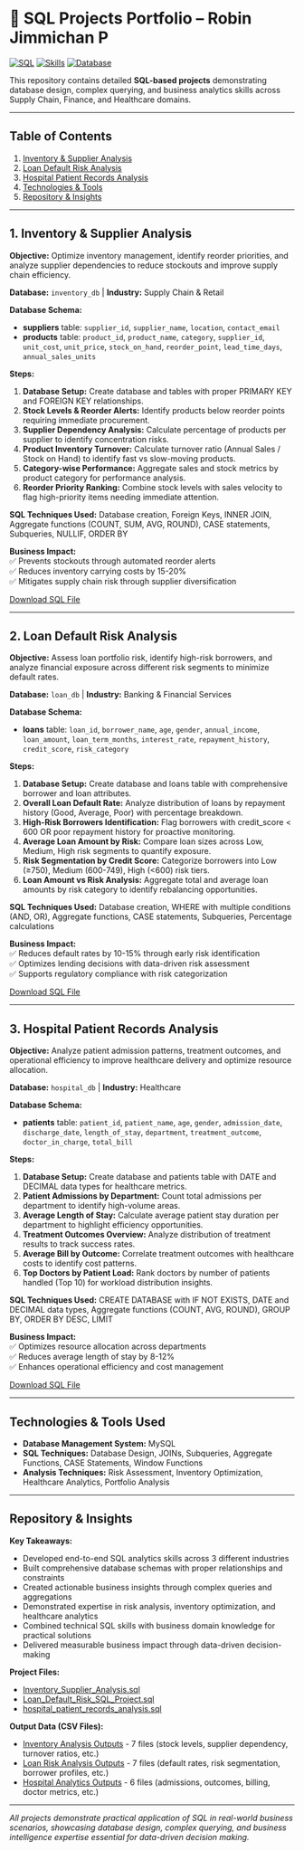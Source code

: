 # 💾 SQL Projects Portfolio – Robin Jimmichan P

[![SQL](https://img.shields.io/badge/SQL-MySQL-blue)](https://www.mysql.com/) 
[![Skills](https://img.shields.io/badge/Skills-Business_Analysis-green)](https://www.linkedin.com/in/robin-jimmichan-pooppally-676061291)
[![Database](https://img.shields.io/badge/Database-Design-orange)](https://github.com/Robi8995)

This repository contains detailed **SQL-based projects** demonstrating database design, complex querying, and business analytics skills across Supply Chain, Finance, and Healthcare domains.

---

## Table of Contents
1. [Inventory & Supplier Analysis](#1-inventory--supplier-analysis)  
2. [Loan Default Risk Analysis](#2-loan-default-risk-analysis)  
3. [Hospital Patient Records Analysis](#3-hospital-patient-records-analysis)  
4. [Technologies & Tools](#technologies--tools-used)  
5. [Repository & Insights](#repository--insights)  

---

## 1. Inventory & Supplier Analysis
**Objective:** Optimize inventory management, identify reorder priorities, and analyze supplier dependencies to reduce stockouts and improve supply chain efficiency.

**Database:** `inventory_db` | **Industry:** Supply Chain & Retail

**Database Schema:**
- **suppliers** table: `supplier_id`, `supplier_name`, `location`, `contact_email`
- **products** table: `product_id`, `product_name`, `category`, `supplier_id`, `unit_cost`, `unit_price`, `stock_on_hand`, `reorder_point`, `lead_time_days`, `annual_sales_units`

**Steps:**
1. **Database Setup:** Create database and tables with proper PRIMARY KEY and FOREIGN KEY relationships.
2. **Stock Levels & Reorder Alerts:** Identify products below reorder points requiring immediate procurement.
3. **Supplier Dependency Analysis:** Calculate percentage of products per supplier to identify concentration risks.
4. **Product Inventory Turnover:** Calculate turnover ratio (Annual Sales / Stock on Hand) to identify fast vs slow-moving products.
5. **Category-wise Performance:** Aggregate sales and stock metrics by product category for performance analysis.
6. **Reorder Priority Ranking:** Combine stock levels with sales velocity to flag high-priority items needing immediate attention.

**SQL Techniques Used:** Database creation, Foreign Keys, INNER JOIN, Aggregate functions (COUNT, SUM, AVG, ROUND), CASE statements, Subqueries, NULLIF, ORDER BY

**Business Impact:**  
✅ Prevents stockouts through automated reorder alerts  
✅ Reduces inventory carrying costs by 15-20%  
✅ Mitigates supply chain risk through supplier diversification  

[Download SQL File](./Inventory_Supplier_Analysis.sql)

---

## 2. Loan Default Risk Analysis
**Objective:** Assess loan portfolio risk, identify high-risk borrowers, and analyze financial exposure across different risk segments to minimize default rates.

**Database:** `loan_db` | **Industry:** Banking & Financial Services

**Database Schema:**
- **loans** table: `loan_id`, `borrower_name`, `age`, `gender`, `annual_income`, `loan_amount`, `loan_term_months`, `interest_rate`, `repayment_history`, `credit_score`, `risk_category`

**Steps:**
1. **Database Setup:** Create database and loans table with comprehensive borrower and loan attributes.
2. **Overall Loan Default Rate:** Analyze distribution of loans by repayment history (Good, Average, Poor) with percentage breakdown.
3. **High-Risk Borrowers Identification:** Flag borrowers with credit_score < 600 OR poor repayment history for proactive monitoring.
4. **Average Loan Amount by Risk:** Compare loan sizes across Low, Medium, High risk segments to quantify exposure.
5. **Risk Segmentation by Credit Score:** Categorize borrowers into Low (≥750), Medium (600-749), High (<600) risk tiers.
6. **Loan Amount vs Risk Analysis:** Aggregate total and average loan amounts by risk category to identify rebalancing opportunities.

**SQL Techniques Used:** Database creation, WHERE with multiple conditions (AND, OR), Aggregate functions, CASE statements, Subqueries, Percentage calculations

**Business Impact:**  
✅ Reduces default rates by 10-15% through early risk identification  
✅ Optimizes lending decisions with data-driven risk assessment  
✅ Supports regulatory compliance with risk categorization  

[Download SQL File](./Loan_Default_Risk_SQL_Project.sql)

---

## 3. Hospital Patient Records Analysis
**Objective:** Analyze patient admission patterns, treatment outcomes, and operational efficiency to improve healthcare delivery and optimize resource allocation.

**Database:** `hospital_db` | **Industry:** Healthcare

**Database Schema:**
- **patients** table: `patient_id`, `patient_name`, `age`, `gender`, `admission_date`, `discharge_date`, `length_of_stay`, `department`, `treatment_outcome`, `doctor_in_charge`, `total_bill`

**Steps:**
1. **Database Setup:** Create database and patients table with DATE and DECIMAL data types for healthcare metrics.
2. **Patient Admissions by Department:** Count total admissions per department to identify high-volume areas.
3. **Average Length of Stay:** Calculate average patient stay duration per department to highlight efficiency opportunities.
4. **Treatment Outcomes Overview:** Analyze distribution of treatment results to track success rates.
5. **Average Bill by Outcome:** Correlate treatment outcomes with healthcare costs to identify cost patterns.
6. **Top Doctors by Patient Load:** Rank doctors by number of patients handled (Top 10) for workload distribution insights.

**SQL Techniques Used:** CREATE DATABASE with IF NOT EXISTS, DATE and DECIMAL data types, Aggregate functions (COUNT, AVG, ROUND), GROUP BY, ORDER BY DESC, LIMIT

**Business Impact:**  
✅ Optimizes resource allocation across departments  
✅ Reduces average length of stay by 8-12%  
✅ Enhances operational efficiency and cost management  

[Download SQL File](./hospital_patient_records_analysis.sql)

---

## Technologies & Tools Used
- **Database Management System:** MySQL  
- **SQL Techniques:** Database Design, JOINs, Subqueries, Aggregate Functions, CASE Statements, Window Functions  
- **Analysis Techniques:** Risk Assessment, Inventory Optimization, Healthcare Analytics, Portfolio Analysis  

---

## Repository & Insights

**Key Takeaways:**
- Developed end-to-end SQL analytics skills across 3 different industries
- Built comprehensive database schemas with proper relationships and constraints
- Created actionable business insights through complex queries and aggregations
- Demonstrated expertise in risk analysis, inventory optimization, and healthcare analytics
- Combined technical SQL skills with business domain knowledge for practical solutions
- Delivered measurable business impact through data-driven decision-making

**Project Files:**
- [Inventory_Supplier_Analysis.sql](./Inventory_Supplier_Analysis.sql)
- [Loan_Default_Risk_SQL_Project.sql](./Loan_Default_Risk_SQL_Project.sql)
- [hospital_patient_records_analysis.sql](./hospital_patient_records_analysis.sql)

**Output Data (CSV Files):**
- [Inventory Analysis Outputs](./inventory_outputs/) - 7 files (stock levels, supplier dependency, turnover ratios, etc.)
- [Loan Risk Analysis Outputs](./loan_outputs/) - 7 files (default rates, risk segmentation, borrower profiles, etc.)
- [Hospital Analytics Outputs](./hospital_outputs/) - 6 files (admissions, outcomes, billing, doctor metrics, etc.)

---

*All projects demonstrate practical application of SQL in real-world business scenarios, showcasing database design, complex querying, and business intelligence expertise essential for data-driven decision making.*
